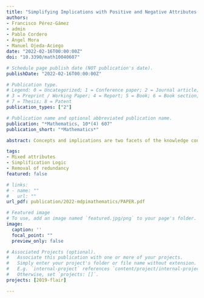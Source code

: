 ```yaml
---
title: "Simplifying Implications with Positive and Negative Attributes: A Logic-Based Approach"
authors:
- Francisco Pérez-Gámez
- admin
- Pablo Cordero
- Ángel Mora
- Manuel Ojeda-Aciego
date: "2022-02-16T00:00:00Z"
doi: "10.3390/math10040607"

# Schedule page publish date (NOT publication's date).
publishDate: "2022-02-16T00:00:00Z"

# Publication type.
# Legend: 0 = Uncategorized; 1 = Conference paper; 2 = Journal article;
# 3 = Preprint / Working Paper; 4 = Report; 5 = Book; 6 = Book section;
# 7 = Thesis; 8 = Patent
publication_types: ["2"]

# Publication name and optional abbreviated publication name.
publication: "*Mathematics, 10*(4) 607"
publication_short: "*Mathematics*"

abstract: Concepts and implications are two facets of the knowledge contained within a binary relation between objects and attributes. Simplification logic (SL) has proved to be valuable for the study of attribute implications in a concept lattice, a topic of interest in the more general framework of formal concept analysis (FCA). Specifically, SL has become the kernel of automated methods to remove redundancy or obtain different types of bases of implications. Although originally FCA used only the positive information contained in the dataset, negative information (explicitly stating that an attribute does not hold) has been proposed by several authors, but without an adequate set of equivalence-preserving rules for simplification. In this work, we propose a mixed simplification logic and a method to automatically remove redundancy in implications, which will serve as a foundational standpoint for the automated reasoning methods for this extended framework.

tags:
- Mixed attributes
- Simplification Logic
- Removal of redundancy
featured: false

# links:
# - name: ""
#   url: ""
url_pdf: publication/2022-mdpimathematics/PAPER.pdf

# Featured image
# To use, add an image named `featured.jpg/png` to your page's folder. 
image:
  caption: ''
  focal_point: ""
  preview_only: false

# Associated Projects (optional).
#   Associate this publication with one or more of your projects.
#   Simply enter your project's folder or file name without extension.
#   E.g. `internal-project` references `content/project/internal-project/index.md`.
#   Otherwise, set `projects: []`.
projects: [2019-flair]

---
```

